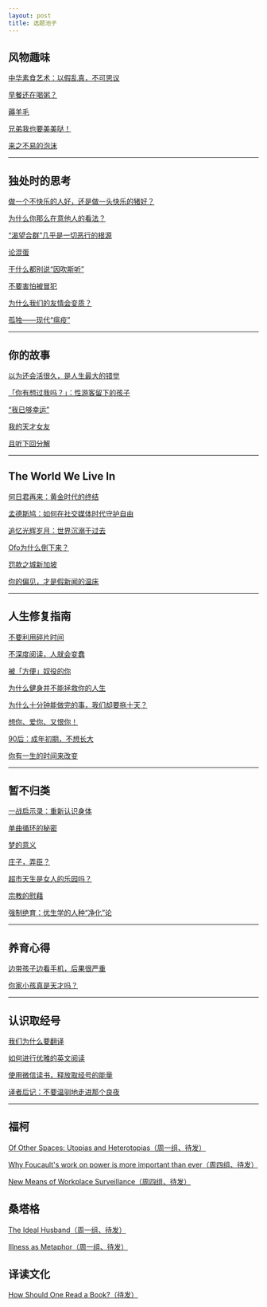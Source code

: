 ```yaml
---
layout: post
title: 选题池子
---
```


## 风物趣味

[中华素食艺术：](http://mp.weixin.qq.com/s?__biz=MzU2NjQ1NDUzNQ==&mid=2247483772&idx=1&sn=072f7d7c9a50ca3afc5eaf284db8864b&chksm=fcad7114cbdaf8027fa2bbb1be79f8f841edc3fe31ce4e63396815f2997d75a9aebd652c8126&scene=21#wechat_redirect)[以假乱真，不可思议](http://mp.weixin.qq.com/s?__biz=MzU2NjQ1NDUzNQ==&mid=2247483772&idx=1&sn=072f7d7c9a50ca3afc5eaf284db8864b&chksm=fcad7114cbdaf8027fa2bbb1be79f8f841edc3fe31ce4e63396815f2997d75a9aebd652c8126&scene=21#wechat_redirect)

[早餐还在喝粥？](http://mp.weixin.qq.com/s?__biz=MzU2NjQ1NDUzNQ==&mid=2247484403&idx=1&sn=fd10c694dec47eddf1f710e08901f1a3&chksm=fcad739bcbdafa8d43f26f31133630d486abc99ec6572a2531996fb3db29e2007ed887816b61&scene=21#wechat_redirect)

[薅羊毛](http://mp.weixin.qq.com/s?__biz=MzU2NjQ1NDUzNQ==&mid=2247484338&idx=1&sn=da8213aa21f4ba3c98590eece57eb0cc&chksm=fcad73dacbdafacc882f805c9a329727b7cc60f46c4face5c53915ceec2f90c93de2ef28f76a&scene=21#wechat_redirect)

[兄弟我也要美美哒！](http://mp.weixin.qq.com/s?__biz=MzU2NjQ1NDUzNQ==&mid=2247484193&idx=1&sn=c19987196f6043e76df42a83e6e1c698&chksm=fcad7349cbdafa5fd8c236b187733e6a3f67a040a2f0017ad200067975063debb891f70876b4&scene=21#wechat_redirect)

[来之不易的泡沫](http://mp.weixin.qq.com/s?__biz=MzU2NjQ1NDUzNQ==&mid=2247483917&idx=1&sn=688bf00e4f6917606b720221bada4a03&chksm=fcad7265cbdafb732d960b4309492f0b249329a2fae478b1c0e054ab1adfb4b9914df658e377&scene=21#wechat_redirect)



***



## 独处时的思考

[做一个不快乐的人好，还是做一头快乐的猪好？](http://mp.weixin.qq.com/s?__biz=MzU2NjQ1NDUzNQ==&mid=2247483816&idx=1&sn=894e57a69d7328dd16a6d4a7f9ac7b9b&chksm=fcad71c0cbdaf8d6913c3882fa47e6bb84bbf91aaf997e3bd2bd0644eb33f51cdfa11983d223&scene=21#wechat_redirect)

[为什么你那么在意他人的看法？](https://mp.weixin.qq.com/s?__biz=MzU2NjQ1NDUzNQ==&mid=2247484314&idx=1&sn=8f31f29072a737adee8085cb75ddbe9e&chksm=fcad73f2cbdafae45c21ff349cf427fb3123a95634c156df458dc112adf65592f12b5bacb121&token=851283293&lang=zh_CN&scene=21#wechat_redirect)

[“渴望合群”几乎是一切恶行的根源](http://mp.weixin.qq.com/s?__biz=MzU2NjQ1NDUzNQ==&mid=2247484161&idx=1&sn=c39a3116595664aac758cd93d0541e5d&chksm=fcad7369cbdafa7f007f17345a99ba91c245f0bec6d4ebbba21699f764c2dedfc891fce85d6d&scene=21#wechat_redirect)

[论混蛋](http://mp.weixin.qq.com/s?__biz=MzU2NjQ1NDUzNQ==&mid=2247484379&idx=1&sn=55d0ca5be3f0eaaca7d7e228d0408103&chksm=fcad73b3cbdafaa51b0fed12d2a62056943cb99927667c734ce8d786817389f277d5abfa1cc6&scene=21#wechat_redirect)

[干什么都别说“因吹斯听”](https://mp.weixin.qq.com/s?__biz=MzU2NjQ1NDUzNQ==&mid=2247483898&idx=1&sn=9717490337bcdd02c0af43f644bd8ae8&chksm=fcad7192cbdaf884d8a2b8d13ebd9fac7a261441c35159c42c374d92b97bdf3fe106c6186267&scene=21&token=851283293&lang=zh_CN#wechat_redirect)

[不要害怕被冒犯](http://mp.weixin.qq.com/s?__biz=MzU2NjQ1NDUzNQ==&mid=2247483936&idx=1&sn=2794a7f74f81420c953a0dad402d9264&chksm=fcad7248cbdafb5e6cda8b5e3b5d4a4147567c8d3f02b454d86ce3c72f47696f4359138d6266&scene=21#wechat_redirect)

[为什么我们的友情会变质？](http://mp.weixin.qq.com/s?__biz=MzU2NjQ1NDUzNQ==&mid=2247483852&idx=1&sn=0f284141c04b0c2d42c1a6a8e9b88f79&chksm=fcad71a4cbdaf8b29d68aaf5092962fe7a98c3648f7e8247291fe0c13b4099ec6a28c3aa91e9&scene=21#wechat_redirect)

[孤独——现代“瘟疫”](http://mp.weixin.qq.com/s?__biz=MzU2NjQ1NDUzNQ==&mid=2247483838&idx=1&sn=787f3ef7ea4380273cacb774a0f28f55&chksm=fcad71d6cbdaf8c01a42b4d581b55e26bd98d0c855872f8b917719c27cb9a25dccd196ff845d&scene=21#wechat_redirect)



***



## 你的故事

[以为还会活很久，是人生最大的错觉](https://mp.weixin.qq.com/s?__biz=MzU2NjQ1NDUzNQ==&mid=2247483969&idx=1&sn=a7da7f96fd36a5af76f2ecb6c73e6035&chksm=fcad7229cbdafb3f2c31b49b2d52e0a27e5b517c9d86b20ca054b97c4cc774b342e9de8d8121&token=851283293&lang=zh_CN&scene=21#wechat_redirect)

[「你有想过我吗？](https://mp.weixin.qq.com/s?__biz=MzU2NjQ1NDUzNQ==&mid=2247484250&idx=1&sn=67a7f0b430da8494352b0b98050eb32b&chksm=fcad7332cbdafa24e96f901f51a9793477389d95b7d53962e8357c861f9b15fb50b6d2e076fa&token=851283293&lang=zh_CN&scene=21#wechat_redirect)[」：](https://mp.weixin.qq.com/s?__biz=MzU2NjQ1NDUzNQ==&mid=2247484250&idx=1&sn=67a7f0b430da8494352b0b98050eb32b&chksm=fcad7332cbdafa24e96f901f51a9793477389d95b7d53962e8357c861f9b15fb50b6d2e076fa&token=851283293&lang=zh_CN&scene=21#wechat_redirect)[性游客留下的孩子](https://mp.weixin.qq.com/s?__biz=MzU2NjQ1NDUzNQ==&mid=2247484250&idx=1&sn=67a7f0b430da8494352b0b98050eb32b&chksm=fcad7332cbdafa24e96f901f51a9793477389d95b7d53962e8357c861f9b15fb50b6d2e076fa&token=851283293&lang=zh_CN&scene=21#wechat_redirect)

[“我已够幸运”](http://mp.weixin.qq.com/s?__biz=MzU2NjQ1NDUzNQ==&mid=2247484137&idx=1&sn=5c17c4076673fa4a75d1da3ab9720e73&chksm=fcad7281cbdafb97607b55738c768e28fea1c548079084d45e21794e0d929bde43dd9729e7ca&scene=21#wechat_redirect)

[我的天才女友](http://mp.weixin.qq.com/s?__biz=MzU2NjQ1NDUzNQ==&mid=2247484109&idx=1&sn=aa8aad5d994d0e04c96c94ee5819db31&chksm=fcad72a5cbdafbb368eb010cb397be7d961585b4df5da30f2212ec7443e899215380184684f8&scene=21#wechat_redirect)

[且听下回分解](http://mp.weixin.qq.com/s?__biz=MzU2NjQ1NDUzNQ==&mid=2247483810&idx=1&sn=10d9b03a6ceac3469159621b2636e2c6&chksm=fcad71cacbdaf8dc13d9df21bd1d8b0ec3d3740f5cf3b1c68365e29f656d31754f60f8bc3445&scene=21#wechat_redirect)



***



## The World We Live In

[何日君再来：](http://mp.weixin.qq.com/s?__biz=MzU2NjQ1NDUzNQ==&mid=2247483883&idx=1&sn=2f0bb4b4acc7663e5ee83ee7ee76baf1&chksm=fcad7183cbdaf89572177a49a3f35d2b5a0da50846a0253dc47fffeb678ccd4de4de1c76100d&scene=21#wechat_redirect)[黄金时代的终结](http://mp.weixin.qq.com/s?__biz=MzU2NjQ1NDUzNQ==&mid=2247483883&idx=1&sn=2f0bb4b4acc7663e5ee83ee7ee76baf1&chksm=fcad7183cbdaf89572177a49a3f35d2b5a0da50846a0253dc47fffeb678ccd4de4de1c76100d&scene=21#wechat_redirect)

[孟德斯鸠：](http://mp.weixin.qq.com/s?__biz=MzU2NjQ1NDUzNQ==&mid=2247484421&idx=1&sn=5d15b12be51d0b5af768924a219e9f83&chksm=fcad746dcbdafd7b2b954464717a763435bf24205444333b666b8c56c6483b778d630d389da8&scene=21#wechat_redirect)[如何在社交媒体时代守护自由](http://mp.weixin.qq.com/s?__biz=MzU2NjQ1NDUzNQ==&mid=2247484421&idx=1&sn=5d15b12be51d0b5af768924a219e9f83&chksm=fcad746dcbdafd7b2b954464717a763435bf24205444333b666b8c56c6483b778d630d389da8&scene=21#wechat_redirect)

[追忆光辉岁月：](http://mp.weixin.qq.com/s?__biz=MzU2NjQ1NDUzNQ==&mid=2247484025&idx=1&sn=205c783c9589b6fb670a78e5711959d8&chksm=fcad7211cbdafb075298bc8496e60b64d20cc277cf40a134be2995774252595c960213b14d31&scene=21#wechat_redirect)[世界沉溺于过去](http://mp.weixin.qq.com/s?__biz=MzU2NjQ1NDUzNQ==&mid=2247484025&idx=1&sn=205c783c9589b6fb670a78e5711959d8&chksm=fcad7211cbdafb075298bc8496e60b64d20cc277cf40a134be2995774252595c960213b14d31&scene=21#wechat_redirect)

[Ofo为什么倒下来？](http://mp.weixin.qq.com/s?__biz=MzU2NjQ1NDUzNQ==&mid=2247484179&idx=1&sn=57b8d61a5c5f91f5111e4a06d8d5bc41&chksm=fcad737bcbdafa6d9b02430b948d0e08ff914a0e89917eace2e990b08e061ebcf9aac5c9f78b&scene=21#wechat_redirect)

[罚款之城新加坡](http://mp.weixin.qq.com/s?__biz=MzU2NjQ1NDUzNQ==&mid=2247483923&idx=1&sn=41b946cfb0d55f9bc5e122b748b34a37&chksm=fcad727bcbdafb6d986d87e8536aedeb4c33cc536a63b19785d1c2befd21012962d416ca9ab5&scene=21#wechat_redirect)

[你的偏见，才是假新闻的温床](http://mp.weixin.qq.com/s?__biz=MzU2NjQ1NDUzNQ==&mid=2247484102&idx=1&sn=661da657ab37d169ce0f6fc96f10e81c&chksm=fcad72aecbdafbb8e4ecfea2d0bec83f8ce1d8898b90b14ae8ce2359c184e6849bef598af845&scene=21#wechat_redirect)



***



## 人生修复指南

[不要利用碎片时间](http://mp.weixin.qq.com/s?__biz=MzU2NjQ1NDUzNQ==&mid=2247484004&idx=1&sn=2e41ce89df446eb7654610f2381772f4&chksm=fcad720ccbdafb1a69dc08abedebcb3892d6ff4436066df588c8cfe4f51ce7e711ef7aaa32dd&scene=21#wechat_redirect)

[不深度阅读，人就会变蠢](http://mp.weixin.qq.com/s?__biz=MzU2NjQ1NDUzNQ==&mid=2247483762&idx=1&sn=78717bdbce49c9e9d3445ee2d8fb7fbb&chksm=fcad711acbdaf80cb8e28fb1df59523a738957f589c978719507abeebbcb6fa0096d910536fa&scene=21#wechat_redirect)

[被「方便」奴役的你](http://mp.weixin.qq.com/s?__biz=MzU2NjQ1NDUzNQ==&mid=2247483723&idx=1&sn=a984d8162b320ede529f17d5c2475a82&chksm=fcad7123cbdaf8351ced0b0d3160b9a1c79ea4f9df6fdb01a09c85dd112c68a9176fbd92ccc1&scene=21#wechat_redirect)

[为什么健身并不能拯救你的人生](http://mp.weixin.qq.com/s?__biz=MzU2NjQ1NDUzNQ==&mid=2247484138&idx=1&sn=ad6d69abbf120037912a1cf83248cfaf&chksm=fcad7282cbdafb944398272637a4ed7545f4b8523f0898eb826b21e25b8e9898fea648c087cc&scene=21#wechat_redirect)

[为什么十分钟能做完的事，我们却要拖十天？](http://mp.weixin.qq.com/s?__biz=MzU2NjQ1NDUzNQ==&mid=2247484029&idx=1&sn=52cd6ac21972bcf2d565b20a1a53c680&chksm=fcad7215cbdafb0303dd4724b26617ca086eb3346bcf19c03ab65dab1f93cf11fae48c4f3a60&scene=21#wechat_redirect)

[想你、爱你、又恨你！](http://mp.weixin.qq.com/s?__biz=MzU2NjQ1NDUzNQ==&mid=2247484100&idx=1&sn=a02577a8e5a578f088133766d280ad2c&chksm=fcad72accbdafbba61308723fef236deeffa35c2dc4cd6e9731924421f80fb263cc313f1e2de&scene=21#wechat_redirect)

[90后：](https://mp.weixin.qq.com/s?__biz=MzU2NjQ1NDUzNQ==&mid=2247483888&idx=1&sn=3088a8ea1e9e5740407011ba38e4e939&chksm=fcad7198cbdaf88e7d822373c695a156e7c8563964085de09e07ef2fe3202935ae5df227bc20&token=851283293&lang=zh_CN&scene=21#wechat_redirect)[成年初期，不想长大](https://mp.weixin.qq.com/s?__biz=MzU2NjQ1NDUzNQ==&mid=2247483888&idx=1&sn=3088a8ea1e9e5740407011ba38e4e939&chksm=fcad7198cbdaf88e7d822373c695a156e7c8563964085de09e07ef2fe3202935ae5df227bc20&token=851283293&lang=zh_CN&scene=21#wechat_redirect)

[你有一生的时间来改变](http://mp.weixin.qq.com/s?__biz=MzU2NjQ1NDUzNQ==&mid=2247484132&idx=1&sn=395976f77eb8f8f2221c037872ffd724&chksm=fcad728ccbdafb9a3f4aff1194544146b070f58914c1fe10e82706b7ac03d3bed955fa0c32cd&scene=21#wechat_redirect)



***



## 暂不归类

[一战启示录：](http://mp.weixin.qq.com/s?__biz=MzU2NjQ1NDUzNQ==&mid=2247484244&idx=1&sn=87951c3e025aee2b30e9e0ec3b7a350d&chksm=fcad733ccbdafa2a63568e454a21b108a31b6fc450830c8b08dc13e7f0e6c7ee8c629f116004&scene=21#wechat_redirect)[重新认识身体](http://mp.weixin.qq.com/s?__biz=MzU2NjQ1NDUzNQ==&mid=2247484244&idx=1&sn=87951c3e025aee2b30e9e0ec3b7a350d&chksm=fcad733ccbdafa2a63568e454a21b108a31b6fc450830c8b08dc13e7f0e6c7ee8c629f116004&scene=21#wechat_redirect)

[单曲循环的秘密](http://mp.weixin.qq.com/s?__biz=MzU2NjQ1NDUzNQ==&mid=2247484017&idx=1&sn=4f124bc4218e23ed07826f764db89476&chksm=fcad7219cbdafb0f437bcc8fd748ddf7eda5a831d14ed1f9884883fdf2e2c08c25695d8800a5&scene=21#wechat_redirect)

[梦的意义](http://mp.weixin.qq.com/s?__biz=MzU2NjQ1NDUzNQ==&mid=2247483825&idx=1&sn=d0fde0352da752c2f65ecf2762891612&chksm=fcad71d9cbdaf8cf007fa536dde5574dffa8c4c79b287c89012c098aca6b548fd8db5bb9f22f&scene=21#wechat_redirect)

[庄子，弄臣？](http://mp.weixin.qq.com/s?__biz=MzU2NjQ1NDUzNQ==&mid=2247484332&idx=1&sn=5d753e429e5aff7a4fdcea574bf838f8&chksm=fcad73c4cbdafad23b092d0264b44c75dab2e91436333836f4f54a1d372e2d611ad6a6310927&scene=21#wechat_redirect)

[超市天生是女人的乐园吗？](http://mp.weixin.qq.com/s?__biz=MzU2NjQ1NDUzNQ==&mid=2247484423&idx=1&sn=bf6340df7c2ab3af48e65298b8e751f5&chksm=fcad746fcbdafd793afc978a4a85eabe99d8fae6e21bf21371b19d9a7de1c0b85782d6b6ca46&scene=21#wechat_redirect)

[宗教的慰藉](https://mp.weixin.qq.com/s?__biz=MzU2NjQ1NDUzNQ==&mid=2247484424&idx=1&sn=1c487dcd1b1d7e76adff1d6e85068660&chksm=fcad7460cbdafd7612bff649763ad119b4126f7c615026ea6188b3243e23fd992838f478ffdc&token=851283293&lang=zh_CN&scene=21#wechat_redirect)

[强制绝育：](http://mp.weixin.qq.com/s?__biz=MzU2NjQ1NDUzNQ==&mid=2247484352&idx=1&sn=4af34610e9fc89ad43cee782acf1a433&chksm=fcad73a8cbdafabee2e97ea9093b608b343702e31aece1fb3cdc1c0406a603de9b0f36a4669e&scene=21#wechat_redirect)[优生学的人种“净化”论](http://mp.weixin.qq.com/s?__biz=MzU2NjQ1NDUzNQ==&mid=2247484352&idx=1&sn=4af34610e9fc89ad43cee782acf1a433&chksm=fcad73a8cbdafabee2e97ea9093b608b343702e31aece1fb3cdc1c0406a603de9b0f36a4669e&scene=21#wechat_redirect)



***



## 养育心得

[边带孩子边看手机，后果很严重](http://mp.weixin.qq.com/s?__biz=MzU2NjQ1NDUzNQ==&mid=2247483682&idx=1&sn=61f3a21f952fc485ff4108ff00b78b06&chksm=fcad714acbdaf85ceaeb92bbfbde8444e6d5411c6815d774c1fd54170abbe0467dd60419a12e&scene=21#wechat_redirect)

[你家小孩真是天才吗？](http://mp.weixin.qq.com/s?__biz=MzU2NjQ1NDUzNQ==&mid=2247484368&idx=1&sn=a11ef89838ad7171cc38217cd6caaee8&chksm=fcad73b8cbdafaae707e038c7c6bf9f4c4c893982d8485359f15424d03cca5bcc0ee7ea59bc5&scene=21#wechat_redirect)



***



## 认识取经号

[我们为什么要翻译](http://mp.weixin.qq.com/s?__biz=MzU2NjQ1NDUzNQ==&mid=2247484263&idx=1&sn=c6b6c48f0b80e45561e5a5bfabcd10f5&chksm=fcad730fcbdafa19eb95d721ae0855e796fb3b19be3786578fe26f40dcf45ca51ad5e12c7c6c&scene=21#wechat_redirect)

[如何进行优雅的英文阅读](http://mp.weixin.qq.com/s?__biz=MzU2NjQ1NDUzNQ==&mid=2247484194&idx=1&sn=0f8ac5a74195e1cf6f426e7691934532&chksm=fcad734acbdafa5c37e69ec13abafced4232412a4a93b2121a76b28826db26031f59a4d922c3&scene=21#wechat_redirect)

[使用微信读书，释放取经号的能量](http://mp.weixin.qq.com/s?__biz=MzU2NjQ1NDUzNQ==&mid=2247484313&idx=1&sn=5bb66e3af0751e37cb2a7f5b06672dd1&chksm=fcad73f1cbdafae79457f6bd941f12dff03f9cf62626447aaa43f2d21e774bf0f1d3e9192a52&scene=21#wechat_redirect)

[译者后记：](http://mp.weixin.qq.com/s?__biz=MzU2NjQ1NDUzNQ==&mid=2247484104&idx=1&sn=aced6af7788cde1cccbc889b7edbe1b3&chksm=fcad72a0cbdafbb62fe657b6318e6f3e8eb5d1a2bc432de95f0b136b4f651530a96d9635d923&scene=21#wechat_redirect)[不要温驯地走进那个良夜](http://mp.weixin.qq.com/s?__biz=MzU2NjQ1NDUzNQ==&mid=2247484104&idx=1&sn=aced6af7788cde1cccbc889b7edbe1b3&chksm=fcad72a0cbdafbb62fe657b6318e6f3e8eb5d1a2bc432de95f0b136b4f651530a96d9635d923&scene=21#wechat_redirect)



***



## 福柯

[Of Other Spaces: Utopias and Heterotopias（周一组、待发）](http://web.mit.edu/allanmc/www/foucault1.pdf)

[Why Foucault's work on power is more important than ever（周四组、待发）](https://aeon.co/essays/why-foucaults-work-on-power-is-more-important-than-ever)

[New Means of Workplace Surveillance（周四组、待发）](https://monthlyreview.org/2019/02/01/new-means-of-workplace-surveillance/)



## 桑塔格

[The Ideal Husband（周一组、待发）](https://www.nybooks.com/articles/1963/09/26/the-ideal-husband/)

[Illness as Metaphor（周一组、待发）](https://www.nybooks.com/articles/1978/01/26/illness-as-metaphor/)



## 译读文化

[How Should One Read a Book?（待发）](https://ebooks.adelaide.edu.au/w/woolf/virginia/w91c2/chapter22.html)

